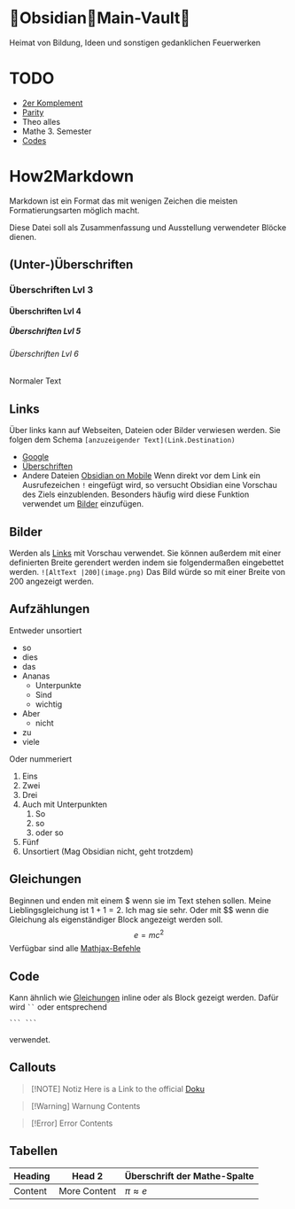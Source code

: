 # 🌋Obsidian🌋Main-Vault🌋
Heimat von Bildung, Ideen und sonstigen gedanklichen Feuerwerken

# TODO
- [2er Komplement](DigitaltechnischeBegriffe.md#2er%20Komplement)
- [Parity](DigitaltechnischeBegriffe.md#Parity)
- Theo alles
- Mathe 3. Semester
- [Codes](Codes.md)

# How2Markdown
Markdown ist ein Format das mit wenigen Zeichen die meisten Formatierungsarten möglich macht.

Diese Datei soll als Zusammenfassung und Ausstellung verwendeter Blöcke dienen.

## (Unter-)Überschriften

### Überschriften Lvl 3
#### Überschriften Lvl 4
##### Überschriften Lvl 5
###### Überschriften Lvl 6

Normaler Text

## Links
Über links kann auf Webseiten, Dateien oder Bilder verwiesen werden.
Sie folgen dem Schema `[anzuzeigender Text](Link.Destination)`
- [Google](https://www.Google.com)
- [Überschriften](#🌋Obsidian🌋Main-Vault🌋)
- Andere Dateien [Obsidian on Mobile](Obsidian.md)
Wenn direkt vor dem Link ein Ausrufezeichen `!` eingefügt wird, so versucht Obsidian eine Vorschau des Ziels einzublenden.
Besonders häufig wird diese Funktion verwendet um [Bilder](#Bilder) einzufügen.

## Bilder
Werden als [Links](#Links) mit Vorschau verwendet.
Sie können außerdem mit einer definierten Breite gerendert werden indem sie folgendermaßen eingebettet werden.
`![AltText |200](image.png)`
Das Bild würde so mit einer Breite von 200 angezeigt werden.

## Aufzählungen
Entweder unsortiert
- so
- dies
- das
- Ananas
	- Unterpunkte
	- Sind
	- wichtig
- Aber
	- nicht
- zu
- viele

Oder nummeriert
1. Eins
2. Zwei
3. Drei
4. Auch mit Unterpunkten
	1. So
	2. so
	3. oder so
5. Fünf
18. Unsortiert (Mag Obsidian nicht, geht trotzdem)

## Gleichungen
Beginnen und enden mit einem \$ wenn sie im Text stehen sollen.
Meine Lieblingsgleichung ist $1 + 1 = 2$. Ich mag sie sehr.
Oder mit \$\$ wenn die Gleichung als eigenständiger Block angezeigt werden soll.
$$
e = mc^2
$$
Verfügbar sind alle [Mathjax-Befehle](https://math.meta.stackexchange.com/questions/5020/mathjax-basic-tutorial-and-quick-reference)

## Code
Kann ähnlich wie [Gleichungen](#Gleichungen) inline oder als Block gezeigt werden.
Dafür wird ` `` ` oder entsprechend 
```
``` ```
```
verwendet.

## Callouts

> [!NOTE] Notiz
> Here is a Link to the official [Doku](https://help.obsidian.md/callouts)


> [!Warning] Warnung
> Contents


> [!Error] Error
> Contents

## Tabellen

| Heading | Head 2       | Überschrift der Mathe-Spalte |
| ------- | ------------ | ---------------------------- |
| Content | More Content | $\pi \approx e$              |
